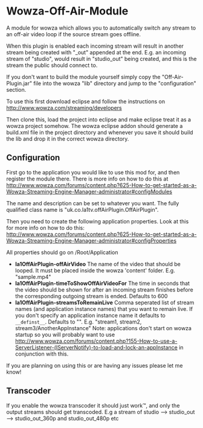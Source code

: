 # Wowza-Off-Air-Module
A module for wowza which allows you to automatically switch any stream to an off-air video loop if the source stream goes offline.

When this plugin is enabled each incoming stream will result in another stream being created with "_out" appended at the end. E.g. an incoming stream of "studio", would result in "studio_out" being created, and this is the stream the public should connect to.

If you don't want to build the module yourself simply copy the "Off-Air-Plugin.jar" file into the wowza "lib" directory and jump to the "configuration" section.

To use this first download eclipse and follow the instructions on http://www.wowza.com/streaming/developers

Then clone this, load the project into eclipse and make eclipse treat it as a wowza project somehow. The wowza eclipse addon should generate a build.xml file in the project directory and whenever you save it should build the lib and drop it in the correct wowza directory.

Configuration
--------
First go to the application you would like to use this mod for, and then register the module there. There is more info on how to do this at http://www.wowza.com/forums/content.php?625-How-to-get-started-as-a-Wowza-Streaming-Engine-Manager-administrator#configModules

The name and description can be set to whatever you want. The fully qualified class name is "uk.co.la1tv.offAirPlugin.OffAirPlugin".

Then you need to create the following application properties. Look at this for more info on how to do this: http://www.wowza.com/forums/content.php?625-How-to-get-started-as-a-Wowza-Streaming-Engine-Manager-administrator#configProperties

All properties should go on /Root/Application

- **la1OffAirPlugin-offAirVideo** The name of the video that should be looped. It must be placed inside the wowza 'content' folder. E.g. "sample.mp4"
- **la1OffAirPlugin-timeToShowOffAirVideoFor** The time in seconds that the video should be shown for after an incoming stream finishes before the corresponding outgoing stream is ended. Defaults to 600
- **la1OffAirPlugin-streamsToRemainLive** Comma seperated list of stream names (and application instance names) that you want to remain live. If you don't specify an application instance name it defaults to `__definst__`. Defaults to "". E.g. "stream1, stream2, stream3/AnotherAppInstance" Note: applications don't start on wowza startup so you will probably want to use http://www.wowza.com/forums/content.php?155-How-to-use-a-ServerListener-(IServerNotify)-to-load-and-lock-an-appInstance in conjunction with this.

If you are planning on using this or are having any issues please let me know!

Transcoder
----------
If you enable the wowza transcoder it should just work™, and only the output streams should get transcoded. E.g a stream of studio --> studio_out --> studio_out_360p and studio_out_480p etc
